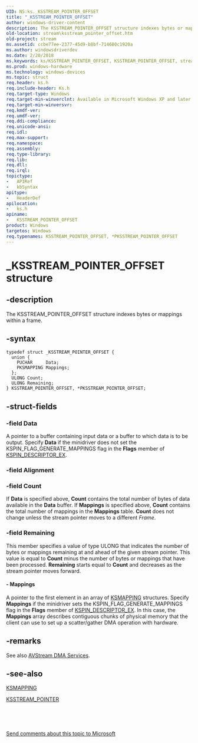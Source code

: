 ```yaml
---
UID: NS:ks._KSSTREAM_POINTER_OFFSET
title: "_KSSTREAM_POINTER_OFFSET"
author: windows-driver-content
description: The KSSTREAM_POINTER_OFFSET structure indexes bytes or mappings within a frame.
old-location: stream\ksstream_pointer_offset.htm
old-project: stream
ms.assetid: ccbe77ee-2377-45d9-b8bf-714680c1920a
ms.author: windowsdriverdev
ms.date: 2/20/2018
ms.keywords: ks/KSSTREAM_POINTER_OFFSET, KSSTREAM_POINTER_OFFSET, stream.ksstream_pointer_offset, ks/PKSSTREAM_POINTER_OFFSET, PKSSTREAM_POINTER_OFFSET structure pointer [Streaming Media Devices], *PKSSTREAM_POINTER_OFFSET, PKSSTREAM_POINTER_OFFSET, KSSTREAM_POINTER_OFFSET structure [Streaming Media Devices], _KSSTREAM_POINTER_OFFSET, avstruct_e210364b-520e-4d21-98ea-e22f5468e911.xml
ms.prod: windows-hardware
ms.technology: windows-devices
ms.topic: struct
req.header: ks.h
req.include-header: Ks.h
req.target-type: Windows
req.target-min-winverclnt: Available in Microsoft Windows XP and later operating systems and in Microsoft DirectX 8.0 and later versions.
req.target-min-winversvr: 
req.kmdf-ver: 
req.umdf-ver: 
req.ddi-compliance: 
req.unicode-ansi: 
req.idl: 
req.max-support: 
req.namespace: 
req.assembly: 
req.type-library: 
req.lib: 
req.dll: 
req.irql: 
topictype:
-	APIRef
-	kbSyntax
apitype:
-	HeaderDef
apilocation:
-	ks.h
apiname:
-	KSSTREAM_POINTER_OFFSET
product: Windows
targetos: Windows
req.typenames: KSSTREAM_POINTER_OFFSET, *PKSSTREAM_POINTER_OFFSET
---
```


# _KSSTREAM_POINTER_OFFSET structure


## -description


The KSSTREAM_POINTER_OFFSET structure indexes bytes or mappings within a frame.


## -syntax


````
typedef struct _KSSTREAM_POINTER_OFFSET {
  union {
    PUCHAR     Data;
    PKSMAPPING Mappings;
  };
  ULONG Count;
  ULONG Remaining;
} KSSTREAM_POINTER_OFFSET, *PKSSTREAM_POINTER_OFFSET;
````


## -struct-fields




### -field Data

A pointer to a buffer containing input data or a buffer to which data is to be output. Specify <b>Data</b> if the minidriver does not set the KSPIN_FLAG_GENERATE_MAPPINGS flag in the <b>Flags</b> member of <a href="..\ks\ns-ks-_kspin_descriptor_ex.md">KSPIN_DESCRIPTOR_EX</a>.


### -field Alignment

 


### -field Count

If <b>Data</b> is specified above, <b>Count</b> contains the total number of bytes of data available in the <b>Data</b> buffer. If <b>Mappings</b> is specified above, <b>Count</b> contains the total number of mappings in the <b>Mappings</b> table. <b>Count</b> does not change unless the stream pointer moves to a different <i>Frame</i>.


### -field Remaining

This member specifies a value of type ULONG that indicates the number of bytes or mappings remaining at and ahead of the given stream pointer. This value is equal to <b>Count</b> minus the number of bytes or mappings that have been processed. <b>Remaining</b> starts equal to <b>Count</b> and decreases as the stream pointer moves forward.


#### - Mappings

A pointer to the first element in an array of <a href="..\ks\ns-ks-_ksmapping.md">KSMAPPING</a> structures. Specify <b>Mappings</b> if the minidriver sets the KSPIN_FLAG_GENERATE_MAPPINGS flag in the <b>Flags</b> member of <a href="..\ks\ns-ks-_kspin_descriptor_ex.md">KSPIN_DESCRIPTOR_EX</a>. In this case, the <b>Mappings</b> array describes contiguous chunks of physical memory that the client can use to set up a scatter/gather DMA operation with hardware. 



## -remarks



See also <a href="https://msdn.microsoft.com/ba1c525b-26b0-4778-b58b-f4169cfb972e">AVStream DMA Services</a>.




## -see-also

<a href="..\ks\ns-ks-_ksmapping.md">KSMAPPING</a>



<a href="..\ks\ns-ks-_ksstream_pointer.md">KSSTREAM_POINTER</a>



 

 

<a href="mailto:wsddocfb@microsoft.com?subject=Documentation%20feedback [stream\stream]:%20KSSTREAM_POINTER_OFFSET structure%20 RELEASE:%20(2/20/2018)&amp;body=%0A%0APRIVACY STATEMENT%0A%0AWe use your feedback to improve the documentation. We don't use your email address for any other purpose, and we'll remove your email address from our system after the issue that you're reporting is fixed. While we're working to fix this issue, we might send you an email message to ask for more info. Later, we might also send you an email message to let you know that we've addressed your feedback.%0A%0AFor more info about Microsoft's privacy policy, see http://privacy.microsoft.com/en-us/default.aspx." title="Send comments about this topic to Microsoft">Send comments about this topic to Microsoft</a>


